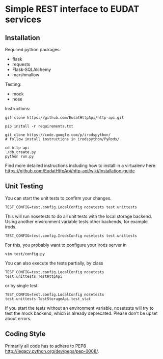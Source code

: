 Simple REST interface to EUDAT services
=======================================

Installation
------------

Required python packages:

- flask
- requests
- Flask-SQLAlchemy
- marshmallow

Testing:

- mock
- nose


Instructions:

    git clone https://github.com/EudatHttpApi/http-api.git

    pip install -r requirements.txt

    git clone https://code.google.com/p/irodspython/
    # follow install instructions in irodspython/PyRods/

    cd http-api
    ./db_create.py
    python run.py

Find more detailed instructions including how to install in a virtualenv here:
https://github.com/EudatHttpApi/http-api/wiki/Installation-guide


Unit Testing
------------

You can start the unit tests to confirm your changes.

    TEST_CONFIG=test.config.LocalConfig nosetests test.unittests

This will run nosetests to do all unit tests with the local storage backend.
Using another environment variable tests other backends, for example irods.

    TEST_CONFIG=test.config.IrodsConfig nosetests test.unittests

For this, you probably want to configure your irods server in

    vim test/config.py

You can also execute the tests partially, by class

    TEST_CONFIG=test.config.LocalConfig nosetests test.unittests:TestHttpApi

or by single test

    TEST_CONFIG=test.config.LocalConfig nosetests test.unittests:TestStorageApi.test_stat

If you start the tests without an environment variable, nosetests will try to test the mock backend,
which is already deprecated. Please don't be upset about errors.


Coding Style
------------
Primarily all code has to adhere to PEP8 http://legacy.python.org/dev/peps/pep-0008/.
